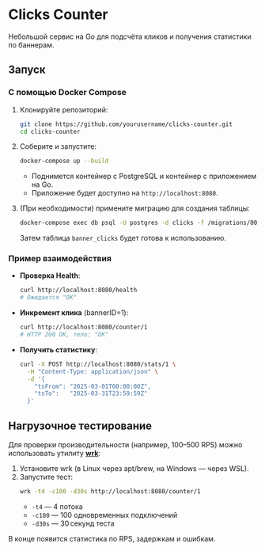 # Clicks Counter

Небольшой сервис на Go для подсчёта кликов и получения статистики по баннерам.  

## Запуск

### С помощью Docker Compose

1. Клонируйте репозиторий:
   ```bash
   git clone https://github.com/yourusername/clicks-counter.git
   cd clicks-counter
   ```
2. Соберите и запустите:
   ```bash
   docker-compose up --build
   ```
   - Поднимется контейнер с PostgreSQL и контейнер с приложением на Go.  
   - Приложение будет доступно на `http://localhost:8080`.

3. (При необходимости) примените миграцию для создания таблицы:
   ```bash
   docker-compose exec db psql -U postgres -d clicks -f /migrations/001_init.sql
   ```
   Затем таблица `banner_clicks` будет готова к использованию.

### Пример взаимодействия

- **Проверка Health**:  
  ```bash
  curl http://localhost:8080/health
  # Ожидается "OK"
  ```
- **Инкремент клика** (bannerID=1):  
  ```bash
  curl http://localhost:8080/counter/1
  # HTTP 200 OK, тело: "OK"
  ```
- **Получить статистику**:
  ```bash
  curl -X POST http://localhost:8080/stats/1 \
    -H "Content-Type: application/json" \
    -d '{
      "tsFrom": "2025-03-01T00:00:00Z",
      "tsTo":   "2025-03-31T23:59:59Z"
    }'
  ```

## Нагрузочное тестирование

Для проверки производительности (например, 100–500 RPS) можно использовать утилиту [**wrk**](https://github.com/wg/wrk):

1. Установите wrk (в Linux через apt/brew, на Windows — через WSL).
2. Запустите тест:
   ```bash
   wrk -t4 -c100 -d30s http://localhost:8080/counter/1
   ```
   - `-t4` — 4 потока  
   - `-c100` — 100 одновременных подключений  
   - `-d30s` — 30 секунд теста  

В конце появится статистика по RPS, задержкам и ошибкам.  
